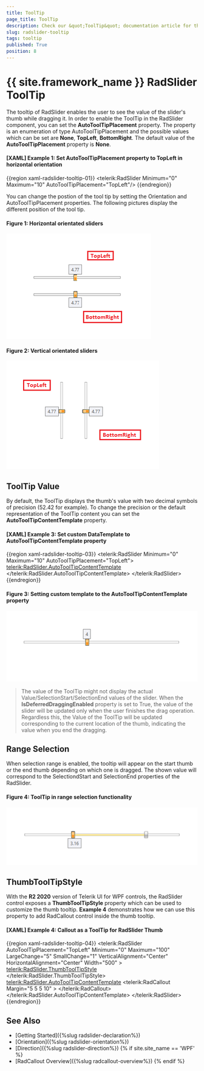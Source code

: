 ```yaml
---
title: ToolTip
page_title: ToolTip
description: Check our &quot;ToolTip&quot; documentation article for the RadSlider {{ site.framework_name }} control.
slug: radslider-tooltip
tags: tooltip
published: True
position: 8
---
```


# {{ site.framework_name }} RadSlider ToolTip

The tooltip of RadSlider enables the user to see the value of the slider's thumb while dragging it. In order to enable the ToolTip in the RadSlider component, you can set the __AutoToolTipPlacement__ property. The property is an enumeration of type AutoToolTipPlacement and the possible values which can be set are __None__, __TopLeft__, __BottomRight__. The default value of the __AutoToolTipPlacement__ property is __None__.

#### __[XAML] Example 1: Set AutoToolTipPlacement property to TopLeft in horizontal orientation__
{{region  xaml-radslider-tooltip-01}}
	<telerik:RadSlider Minimum="0" Maximum="10" AutoToolTipPlacement="TopLeft"/>
{{endregion}}

You can change the postion of the tool tip by setting the Orientation and AutoToolTipPlacement properties. The following pictures display the different position of the tool tip.
#### __Figure 1: Horizontal orientated sliders__
![RadSlider Horizontal orientated AutoToolTipPlacement](images/RadSlider_AutoToolTipPlacement_Horizontal_01.png)

#### __Figure 2: Vertical orientated sliders__
![RadSlider ToolTip AutoToolTipPlacement](images/RadSlider_AutoToolTipPlacement_Vertical_02.png)

## ToolTip Value

By default, the ToolTip displays the thumb's value with two decimal symbols of precision (52.42 for example). To change the precision or the default representation of the ToolTip content you can set the __AutoToolTipContentTemplate__ property.

#### __[XAML] Example 3: Set custom DataTemplate to AutoToolTipContentTemplate property__
{{region  xaml-radslider-tooltip-03}}
	<telerik:RadSlider Minimum="0" Maximum="10" AutoToolTipPlacement="TopLeft">
		<telerik:RadSlider.AutoToolTipContentTemplate>
			<DataTemplate>
				<TextBlock Text="{Binding .,StringFormat=F1}"/>
			</DataTemplate>
		</telerik:RadSlider.AutoToolTipContentTemplate>
	</telerik:RadSlider>	
{{endregion}}

#### __Figure 3: Setting custom template to the AutoToolTipContentTemplate property__
![RadSlider ToolTip AutoToolTipPlacement BottomRight](images/RadSlider_AutoToolTipPlacement_ContentTemplate_04.png)

>The value of the ToolTip might not display the actual Value/SelectionStart/SelectionEnd values of the slider. When the __IsDeferredDraggingEnabled__ property is set to True, the value of the slider will be updated only when the user finishes the drag operation. Regardless this, the Value of the ToolTip will be updated corresponding to the current location of the thumb, indicating the value when you end the dragging.

## Range Selection

When selection range is enabled, the tooltip will appear on the start thumb or the end thumb depending on which one is dragged. The shown value will correspond to the SelectiondStart and SelectionEnd properties of the RadSlider.

#### __Figure 4: ToolTip in range selection functionality__
![RadSlider ToolTip AutoToolTipPlacement RangeToolTip](images/RadSlider_AutoToolTipPlacement_RangeSelection_03.png)

## ThumbToolTipStyle

With the __R2 2020__ version of Telerik UI for WPF controls, the RadSlider control exposes a __ThumbToolTipStyle__ property which can be used to customize the thumb tooltip. __Example 4__ demonstrates how we can use this property to add RadCallout control inside the thumb tooltip.

#### __[XAML] Example 4: Callout as a ToolTip for RadSlider Thumb__
{{region  xaml-radslider-tooltip-04}}
	<telerik:RadSlider AutoToolTipPlacement="TopLeft" Minimum="0" Maximum="100" LargeChange="5" SmallChange="1" VerticalAlignment="Center" HorizontalAlignment="Center" Width="500" > 
		<telerik:RadSlider.ThumbToolTipStyle> 
			<Style TargetType="ToolTip"> 
				<Setter Property="BorderThickness" Value="0"/> 
				<Setter Property="Background" Value="Transparent"/> 
			</Style> 
		</telerik:RadSlider.ThumbToolTipStyle> 
		<telerik:RadSlider.AutoToolTipContentTemplate> 
			<DataTemplate> 
				<telerik:RadCallout  Margin="5 5 5 10" > 
					<TextBlock Text="{Binding .,  StringFormat=N2}" /> 
				</telerik:RadCallout> 
			</DataTemplate> 
		</telerik:RadSlider.AutoToolTipContentTemplate> 
    </telerik:RadSlider>     
{{endregion}}

## See Also
 * [Getting Started]({%slug radslider-declaration%})	
 * [Orientation]({%slug radslider-orientation%})
 * [Direction]({%slug radslider-direction%})
 {% if site.site_name == 'WPF' %}
 * [RadCallout Overview]({%slug radcallout-overview%})
 {% endif %}